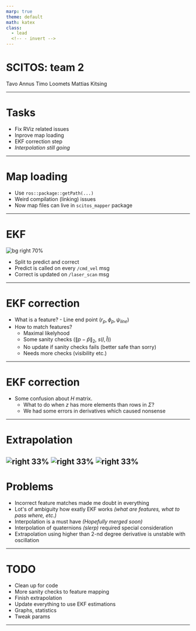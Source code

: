 ```yaml
---
marp: true
theme: default
math: katex
class:
  - lead
  <!-- - invert -->
---
```


# SCITOS: team 2

Tavo Annus
Timo Loomets
Mattias Kitsing

---

# Tasks

- Fix RViz related issues
- Inprove map loading
- EKF correction step
- _Interpolation still going_

---

# Map loading
- Use `ros::package::getPath(...)`
- Weird compilation (linking) issues
- Now map files can live in `scitos_mapper` package

---

# EKF
![bg right 70%](./fig/ekf_vs_odom.png)
- Split to predict and correct
- Predict is called on every `/cmd_vel` msg
- Correct is updated on `/laser_scan` msg

---

# EKF correction
- What is a feature? - Line end point $(r_{p}, \phi_{p}, \psi_{line})$
- How to match features? 
  - Maximal likelyhood
  - Some sanity checks ($\|p - \hat{p}\|_{2}$, $s(l, \hat{l})$)
  - No update if sanity checks fails (better safe than sorry)
  - Needs more checks (visibility etc.)

---

# EKF correction

- Some confusion about $H$ matrix.
  - What to do when $z$ has more elements than rows in $\Sigma$?
  - We had some errors in derivatives which caused nonsense

---
# Extrapolation
![right 33%](./fig/extrapolation/accelerating-growth.png)
![right 33%](./fig/extrapolation/growth-overshoot.png)
![right 33%](./fig/extrapolation/oscillation.png)
---

# Problems
- Incorrect feature matches made me doubt in everything
- Lot's of ambiguity how exatly EKF works 
_(what are features, what to pass where, etc.)_
- Interpolation is a must have _(Hopefully merged soon)_
- Interpolation of quaternions _(slerp)_ required special consideration
- Extrapolation using higher than 2-nd degree derivative is unstable with oscillation

---

# TODO
- Clean up for code
- More sanity checks to feature mapping
- Finish extrapolation
- Update everything to use EKF estimations
- Graphs, statistics
- Tweak params

---

